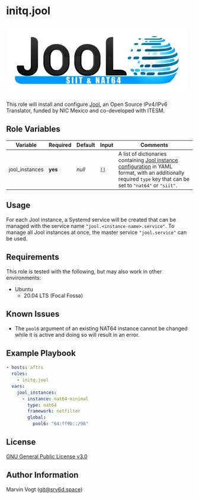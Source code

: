 # initq.jool

## ![jool](img/jool.png)

This role will install and configure [Jool](https://www.jool.mx), an Open Source IPv4/IPv6 Translator, funded by NIC Mexico and co-developed with ITESM.

## Role Variables

| Variable       | Required | Default | Input                                                                    | Comments                                                                                                                                                                                                      |
| -------------- | -------- | ------- | ------------------------------------------------------------------------ | ------------------------------------------------------------------------------------------------------------------------------------------------------------------------------------------------------------- |
| jool_instances | **yes**  | _null_  | [`[]`](https://developers.google.com/protocol-buffers/docs/proto#scalar) | A list of dictionaries containing [Jool instance configuration](https://www.jool.mx/en/config-atomic.html) in YAML format, with an additionally required `type` key that can be set to `"nat64"` or `"siit"`. |

## Usage

For each Jool instance, a Systemd service will be created that can be managed with the service name `"jool.<instance-name>.service"`.
To manage all Jool instances at once, the master service `"jool.service"` can be used.

## Requirements

This role is tested with the following, but may also work in other environments:

- Ubuntu
  - 20.04 LTS (Focal Fossa)

## Known Issues

- The `pool6` argument of an existing NAT64 instance cannot be changed while it is active and doing so will result in an error.

## Example Playbook

```yaml
- hosts: aftrs
  roles:
    - initq.jool
  vars:
    jool_instances:
      - instance: nat64-minimal
        type: nat64
        framework: netfilter
        global:
          pool6: "64:ff9b::/96"
```

## License

[GNU General Public License v3.0](./LICENSE)

## Author Information

Marvin Vogt (git@srv6d.space)

